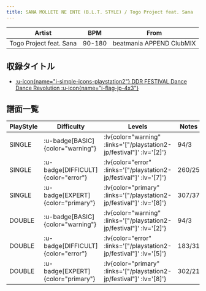 ```yaml
---
title: SANA MOLLETE NE ENTE (B.L.T. STYLE) / Togo Project feat. Sana
---
```


|Artist|BPM|From|
|------|---|----|
|Togo Project feat. Sana|90-180|beatmania APPEND ClubMIX|

## 収録タイトル

- [ :u-icon{name="i-simple-icons-playstation2"} DDR FESTIVAL Dance Dance Revolution :u-icon{name="i-flag-jp-4x3"} ](/playstation2-jp/festival)

## 譜面一覧

|PlayStyle|Difficulty|Levels|Notes|Movie|
|---------|----------|------|-----|-----|
|SINGLE| :u-badge[BASIC]{color="warning"} | :lv{color="warning" :links='["/playstation2-jp/festival"]' :lv='[2]'} |94/3||
|SINGLE| :u-badge[DIFFICULT]{color="error"} | :lv{color="error" :links='["/playstation2-jp/festival"]' :lv='[7]'} |260/25||
|SINGLE| :u-badge[EXPERT]{color="primary"} | :lv{color="primary" :links='["/playstation2-jp/festival"]' :lv='[8]'} |307/37||
|DOUBLE| :u-badge[BASIC]{color="warning"} | :lv{color="warning" :links='["/playstation2-jp/festival"]' :lv='[2]'} |94/3||
|DOUBLE| :u-badge[DIFFICULT]{color="error"} | :lv{color="error" :links='["/playstation2-jp/festival"]' :lv='[5]'} |183/31||
|DOUBLE| :u-badge[EXPERT]{color="primary"} | :lv{color="primary" :links='["/playstation2-jp/festival"]' :lv='[8]'} |302/21||
